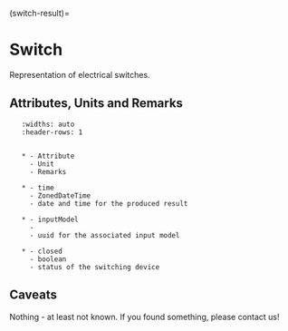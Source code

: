 (switch-result)=

# Switch

Representation of electrical switches.

## Attributes, Units and Remarks

```{list-table}
   :widths: auto
   :header-rows: 1


   * - Attribute
     - Unit
     - Remarks

   * - time
     - ZonedDateTime
     - date and time for the produced result

   * - inputModel
     -
     - uuid for the associated input model

   * - closed
     - boolean
     - status of the switching device

```

## Caveats

Nothing - at least not known.
If you found something, please contact us!
